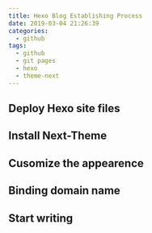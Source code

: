 ```yaml
---
title: Hexo Blog Establishing Process
date: 2019-03-04 21:26:39
categories:
  - github
tags: 
  - github
  - git pages
  - hexo
  - theme-next
---
```


## Deploy Hexo site files

## Install Next-Theme

## Cusomize the appearence

## Binding domain name

## Start writing

